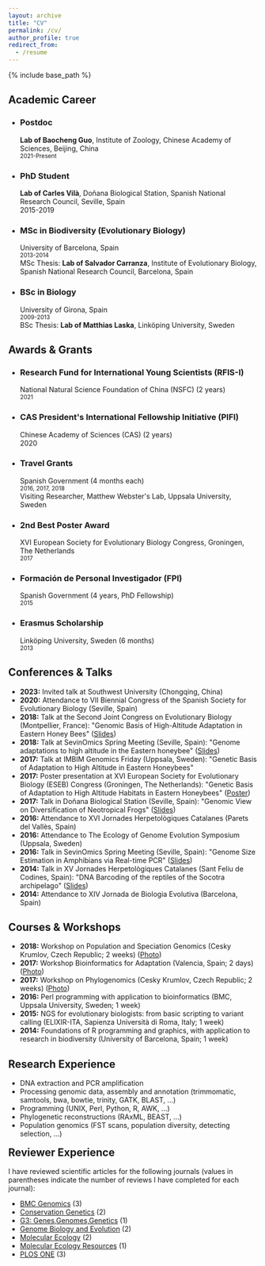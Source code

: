 ```yaml
---
layout: archive
title: "CV"
permalink: /cv/
author_profile: true
redirect_from:
  - /resume
---
```


{% include base_path %}

<div class="section-card cv-section-card"> <!-- Added class "cv-section-card" to differentiate CV card styles -->
  <h2><i class="fas fa-briefcase"></i> Academic Career</h2>
  <ul class="cv-timeline"> <!-- Using a specific class for CV timeline lists -->
    <li class="timeline-item"> <!-- Using timeline-item class for consistent styling -->
      <h3>Postdoc</h3>
      <p class="timeline-info"><strong>Lab of Baocheng Guo</strong>, Institute of Zoology, Chinese Academy of Sciences, Beijing, China<br>
      <small>2021-Present</small></p>
    </li>
    <li class="timeline-item">
      <h3>PhD Student</h3>
      <p class="timeline-info"><strong>Lab of Carles Vilà</strong>, Doñana Biological Station, Spanish National Research Council, Seville, Spain<br>
      2015-2019</p>
    </li>
    <li class="timeline-item">
      <h3>MSc in Biodiversity (Evolutionary Biology)</h3>
      <p class="timeline-info">University of Barcelona, Spain<br>
      <small>2013-2014</small><br>
      MSc Thesis: <strong>Lab of Salvador Carranza</strong>, Institute of Evolutionary Biology, Spanish National Research Council, Barcelona, Spain</p>
    </li>
    <li class="timeline-item">
      <h3>BSc in Biology</h3>
      <p class="timeline-info">University of Girona, Spain<br>
      <small>2009-2013</small><br>
      BSc Thesis: <strong>Lab of Matthias Laska</strong>, Linköping University, Sweden</p>
    </li>
  </ul>
</div>

<div class="section-card cv-section-card">
  <h2><i class="fas fa-award"></i> Awards & Grants</h2>
  <ul class="cv-list">  <!-- Using a specific class for CV lists -->
    <li>
      <h3>Research Fund for International Young Scientists (RFIS-I)</h3>
      <p class="list-info">National Natural Science Foundation of China (NSFC) (2 years)<br>
      <small>2021</small></p>
    </li>
    <li>
      <h3>CAS President's International Fellowship Initiative (PIFI)</h3>
      <p class="list-info">Chinese Academy of Sciences (CAS) (2 years)<br>
      2020</p>
    </li>
    <li>
      <h3>Travel Grants</h3>
      <p class="list-info">Spanish Government (4 months each)<br>
      <small>2016, 2017, 2018</small><br>
      Visiting Researcher, Matthew Webster's Lab, Uppsala University, Sweden</p>
    </li>
    <li>
      <h3>2nd Best Poster Award</h3>
      <p class="list-info">XVI European Society for Evolutionary Biology Congress, Groningen, The Netherlands<br>
      <small>2017</small></p>
    </li>
    <li>
      <h3>Formación de Personal Investigador (FPI)</h3>
      <p class="list-info">Spanish Government (4 years, PhD Fellowship)<br>
      <small>2015</small></p>
    </li>
     <li>
      <h3>Erasmus Scholarship</h3>
      <p class="list-info">Linköping University, Sweden (6 months)<br>
      <small>2013</small></p>
    </li>
  </ul>
</div>

<div class="section-card cv-section-card">
  <h2><i class="fas fa-microphone-alt"></i> Conferences & Talks</h2>
  <ul class="cv-list">
    <li><strong>2023:</strong> Invited talk at Southwest University (Chongqing, China)</li>
    <li><strong>2020:</strong> Attendance to VII Biennial Congress of the Spanish Society for Evolutionary Biology (Seville, Spain)</li>
    <li><strong>2018:</strong> Talk at the Second Joint Congress on Evolutionary Biology (Montpellier, France): "Genomic Basis of High-Altitude Adaptation in Eastern Honey Bees" (<a href="https://programme.europa-organisation.com/slides/programme_jointCongressEvolBiology-2018/webconf/764_22082018_0950_einstein_Santiago_Montero-Mendieta_578/index.html" target="_blank">Slides</a>)</li>
    <li><strong>2018:</strong> Talk at SevinOmics Spring Meeting (Seville, Spain): "Genome adaptations to high altitude in the Eastern honeybee" (<a href="/files/2018_slides_sevinomics.pdf" target="_blank">Slides</a>)</li>
    <li><strong>2017:</strong> Talk at IMBIM Genomics Friday (Uppsala, Sweden): "Genetic Basis of Adaptation to High Altitude in Eastern Honeybees"</li>
    <li><strong>2017:</strong> Poster presentation at XVI European Society for Evolutionary Biology (ESEB) Congress (Groningen, The Netherlands): "Genetic Basis of Adaptation to High Altitude Habitats in Eastern Honeybees" (<a href="/images/poster_groningen_2017.png" target="_blank">Poster</a>)</li>
    <li><strong>2017:</strong> Talk in Doñana Biological Station (Seville, Spain): "Genomic View on Diversification of Neotropical Frogs" (<a href="/files/2017_slides_ebd.pdf" target="_blank">Slides</a>)</li>
    <li><strong>2016:</strong> Attendance to XVI Jornades Herpetològiques Catalanes (Parets del Vallès, Spain)</li>
    <li><strong>2016:</strong> Attendance to The Ecology of Genome Evolution Symposium (Uppsala, Sweden)</li>
    <li><strong>2016:</strong> Talk in SevinOmics Spring Meeting (Seville, Spain): "Genome Size Estimation in Amphibians via Real-time PCR" (<a href="/files/2016_slides_sevinomics.pdf" target="_blank">Slides</a>)</li>
    <li><strong>2014:</strong> Talk in XV Jornades Herpetològiques Catalanes (Sant Feliu de Codines, Spain): "DNA Barcoding of the reptiles of the Socotra archipelago" (<a href="/files/2014_slides_barcoding.pdf" target="_blank">Slides</a>)</li>
    <li><strong>2014:</strong> Attendance to XIV Jornada de Biologia Evolutiva (Barcelona, Spain)</li>
  </ul>
</div>

<div class="section-card cv-section-card">
  <h2><i class="fas fa-graduation-cap"></i> Courses & Workshops</h2>
  <ul class="cv-list">
    <li><strong>2018:</strong> Workshop on Population and Speciation Genomics (Cesky Krumlov, Czech Republic; 2 weeks) (<a href="https://raw.githubusercontent.com/santiagomonteromendieta/santiagomonteromendieta.github.io/master/images/workshops/photo_evomics_2018.jpg" target="_blank">Photo</a>)</li>
    <li><strong>2017:</strong> Workshop Bioinformatics for Adaptation (Valencia, Spain; 2 days) (<a href="https://raw.githubusercontent.com/santiagomonteromendieta/santiagomonteromendieta.github.io/master/images/workshops/photo_adaptnet_2017.jpeg" target="_blank">Photo</a>)</li>
    <li><strong>2017:</strong> Workshop on Phylogenomics (Cesky Krumlov, Czech Republic; 2 weeks) (<a href="https://raw.githubusercontent.com/santiagomonteromendieta/santiagomonteromendieta.github.io/master/images/workshops/photo_evomics_2017.jpeg" target="_blank">Photo</a>)</li>
    <li><strong>2016:</strong> Perl programming with application to bioinformatics (BMC, Uppsala University, Sweden; 1 week)</li>
    <li><strong>2015:</strong> NGS for evolutionary biologists: from basic scripting to variant calling (ELIXIR-ITA, Sapienza Università di Roma, Italy; 1 week)</li>
    <li><strong>2014:</strong> Foundations of R programming and graphics, with application to research in biodiversity (University of Barcelona, Spain; 1 week)</li>
  </ul>
</div>

<div class="section-card cv-section-card">
  <h2><i class="fas fa-dna"></i> Research Experience</h2>
  <ul class="cv-list">
    <li>DNA extraction and PCR amplification</li>
    <li>Processing genomic data, assembly and annotation (trimmomatic, samtools, bwa, bowtie, trinity, GATK, BLAST, ...)</li>
    <li>Programming (UNIX, Perl, Python, R, AWK, ...)</li>
    <li>Phylogenetic reconstructions (RAxML, BEAST, ...)</li>
    <li>Population genomics (FST scans, population diversity, detecting selection, ...)</li>
  </ul>
</div>

<div class="section-card cv-section-card">
  <h2 style="margin-top: 0.8em;"><i class="fas fa- قلم-ruler"></i> Reviewer Experience</h2>
  <p>I have reviewed scientific articles for the following journals (values in parentheses indicate the number of reviews I have completed for each journal):</p>
  <ul class="cv-list">
    <li><a href="https://bmcgenomics.biomedcentral.com" target="_blank">BMC Genomics</a> (3)</li>
    <li><a href="https://www.springer.com/journal/10592" target="_blank">Conservation Genetics</a> (2)</li>
    <li><a href="https://academic.oup.com/g3journal" target="_blank">G3: Genes,Genomes,Genetics</a> (1)</li>
    <li><a href="https://academic.oup.com/gbe" target="_blank">Genome Biology and Evolution</a> (2)</li>
    <li><a href="https://onlinelibrary.wiley.com/journal/1365294x" target="_blank">Molecular Ecology</a> (2)</li>
    <li><a href="https://onlinelibrary.wiley.com/journal/17550998" target="_blank">Molecular Ecology Resources</a> (1)</li>
    <li><a href="https://journals.plos.org/plosone/" target="_blank">PLOS ONE</a> (3)</li>
  </ul>
</div>
